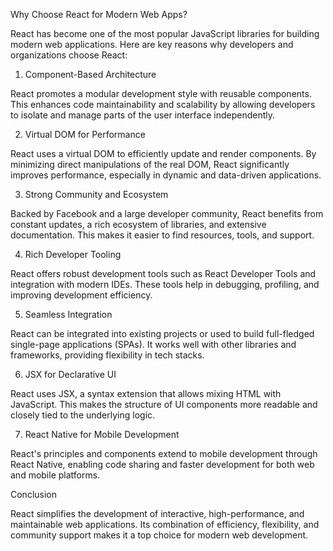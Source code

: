 Why Choose React for Modern Web Apps?

React has become one of the most popular JavaScript libraries for building modern web applications. Here are key reasons why developers and organizations choose React:

1. Component-Based Architecture

React promotes a modular development style with reusable components. This enhances code maintainability and scalability by allowing developers to isolate and manage parts of the user interface independently.

2. Virtual DOM for Performance

React uses a virtual DOM to efficiently update and render components. By minimizing direct manipulations of the real DOM, React significantly improves performance, especially in dynamic and data-driven applications.

3. Strong Community and Ecosystem

Backed by Facebook and a large developer community, React benefits from constant updates, a rich ecosystem of libraries, and extensive documentation. This makes it easier to find resources, tools, and support.

4. Rich Developer Tooling

React offers robust development tools such as React Developer Tools and integration with modern IDEs. These tools help in debugging, profiling, and improving development efficiency.

5. Seamless Integration

React can be integrated into existing projects or used to build full-fledged single-page applications (SPAs). It works well with other libraries and frameworks, providing flexibility in tech stacks.

6. JSX for Declarative UI

React uses JSX, a syntax extension that allows mixing HTML with JavaScript. This makes the structure of UI components more readable and closely tied to the underlying logic.

7. React Native for Mobile Development

React's principles and components extend to mobile development through React Native, enabling code sharing and faster development for both web and mobile platforms.

Conclusion

React simplifies the development of interactive, high-performance, and maintainable web applications. Its combination of efficiency, flexibility, and community support makes it a top choice for modern web development.
